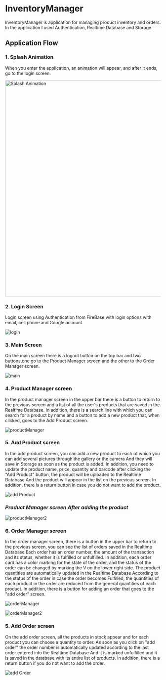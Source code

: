 # InventoryManager
InventoryManager is application for managing product inventory and orders.
In the application I used Authentication, Realtime Database and Storage.

## Application Flow

### 1. Splash Animation 
When you enter the application, an animation will appear, and after it ends, go to the login screen.

<div class="row">
<img src="https://github.com/user-attachments/assets/e5f49c0f-202b-43f1-85d4-236f9b1dee51" alt="Splash Animation" style="height:700px;"/>
</div>

### 2. Login Screen
Login screen using Authentication from FireBase with login options with email, cell phone and Google account.

![login](https://github.com/user-attachments/assets/1d0c899c-7943-4880-9a28-7afb2afb6b69)

### 3. Main Screen
On the main screen there is a logout button on the top bar and two buttons,one go to the Product Manager screen and the other to the Order Manager screen.

![main](https://github.com/user-attachments/assets/b3e75537-5ebe-41b8-bb78-ddf90f134c33)

### 4. Product Manager screen
In the product manager screen in the upper bar there is a button to return to the previous screen and a list of all the user's products that are saved in the Realtime Database.
In addition, there is a search line with which you can search for a product by name and a button to add a new product that, when clicked, goes to the Add Product screen.

![productManager](https://github.com/user-attachments/assets/b0e721f6-28d6-4add-ab34-2154ed78e789)

### 5. Add Product screen
In the add product screen, you can add a new product to each of which you can add several pictures through the gallery or the camera And they will save in Storage as soon as the product is added.
In addition, you need to update the product name, price, quantity and barcode after clicking the "Add Product" button, the product will be uploaded to the Realtime Database
And the product will appear in the list on the previous screen. In addition, there is a return button in case you do not want to add the product.

![add Product](https://github.com/user-attachments/assets/c62125aa-0546-4698-a650-c33e63842448)

### *Product Manager screen After adding the product*

![productManager2](https://github.com/user-attachments/assets/bfef1d71-5829-4174-b86d-a371d75051fc)

### 6. Order Manager screen
In the order manager screen, there is a button in the upper bar to return to the previous screen, you can see the list of orders saved in the Realtime Database
Each order has an order number, the amount of the transaction and its status, 
whether it is fulfilled or unfulfilled. In addition, each order card has a color marking for the state of the order, 
and the status of the order can be changed by marking the V on the lower right side. The product quantities are automatically updated in the Realtime Database
According to the status of the order in case the order becomes Fulfilled, the quantities of each product in the order are reduced from the general quantities of each product.
In addition, there is a button for adding an order that goes to the "add order" screen.

![orderManager](https://github.com/user-attachments/assets/5a1b6bd3-0f3d-4fe7-b955-f007206336fe)

![orderManager2](https://github.com/user-attachments/assets/c7ad84e8-a42b-4c53-9abb-72399d19e21e)


### 5. Add Order screen
On the add order screen, all the products in stock appear and for each product you can choose a quantity to order. 
As soon as you click on "add order" the order number is automatically updated according to the last order entered into the Realtime Database
And it is marked unfulfilled and it is saved in the database with its entire list of products.
In addition, there is a return button if you do not want to add the order.

![add Order](https://github.com/user-attachments/assets/4390bc81-04b4-4142-89a6-d11890e09d65)





